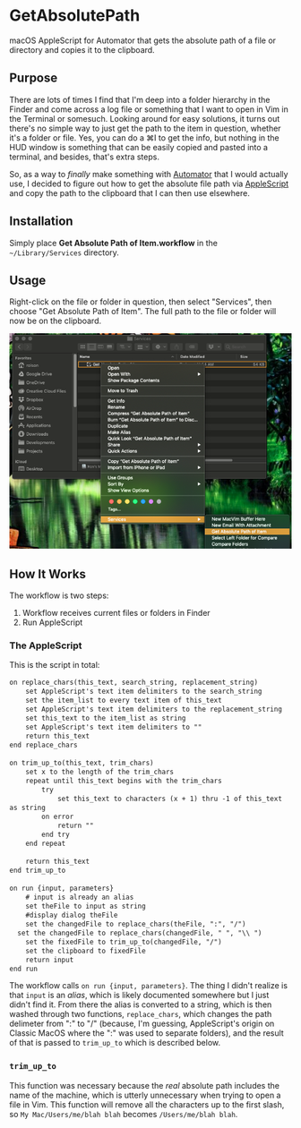 # GetAbsolutePath
macOS AppleScript for Automator that gets the absolute path of a file or directory and copies it to the clipboard.

## Purpose
There are lots of times I find that I'm deep into a folder hierarchy in the Finder and come across a log file or something that I want to open in Vim in the Terminal or somesuch. Looking around for easy solutions, it turns out there's no simple way to just get the path to the item in question, whether it's a folder or file. Yes, you can do a ⌘I to get the info, but nothing in the HUD window is something that can be easily copied and pasted into a terminal, and besides, that's extra steps.

So, as a way to _finally_ make something with [Automator](https://support.apple.com/guide/automator/welcome/mac) that I would actually use, I decided to figure out how to get the absolute file path via [AppleScript](https://en.wikipedia.org/wiki/AppleScript) and copy the path to the clipboard that I can then use elsewhere.

## Installation
Simply place **Get Absolute Path of Item.workflow** in the `~/Library/Services` directory. 

## Usage
Right-click on the file or folder in question, then select "Services", then choose "Get Absolute Path of Item". The full path to the file or folder will now be on the clipboard.

![Services Menu Image](https://github.com/tachoknight/GetAbsolutePath/blob/master/services-menu.png) 

## How It Works
The workflow is two steps:

1. Workflow receives current files or folders in Finder
2. Run AppleScript

### The AppleScript
This is the script in total:

```
on replace_chars(this_text, search_string, replacement_string)
	set AppleScript's text item delimiters to the search_string
 	set the item_list to every text item of this_text
 	set AppleScript's text item delimiters to the replacement_string
 	set this_text to the item_list as string
 	set AppleScript's text item delimiters to ""
 	return this_text
end replace_chars

on trim_up_to(this_text, trim_chars)
	set x to the length of the trim_chars
	repeat until this_text begins with the trim_chars
		try
			set this_text to characters (x + 1) thru -1 of this_text as string
		on error
			return ""
		end try
	end repeat
	
	return this_text
end trim_up_to

on run {input, parameters}
	# input is already an alias
	set theFile to input as string
	#display dialog theFile
	set the changedFile to replace_chars(theFile, ":", "/")
  set the changedFile to replace_chars(changedFile, " ", "\\ ")
	set the fixedFile to trim_up_to(changedFile, "/")
	set the clipboard to fixedFile
	return input
end run
```

The workflow calls `on run {input, parameters}`. The thing I didn't realize is that `input` is an _alias_, which is likely documented somewhere but I just didn't find it. From there the alias is converted to a string, which is then washed through two functions, `replace_chars`, which changes the path delimeter from ":" to "/" (because, I'm guessing, AppleScript's origin on Classic MacOS where the ":" was used to separate folders), and the result of that is passed to `trim_up_to` which is described below.

### `trim_up_to`
This function was necessary because the _real_ absolute path includes the name of the machine, which is utterly unnecessary when trying to open a file in Vim. 
This function will remove all the characters up to the first slash, so
`My Mac/Users/me/blah blah` becomes `/Users/me/blah blah`. 
